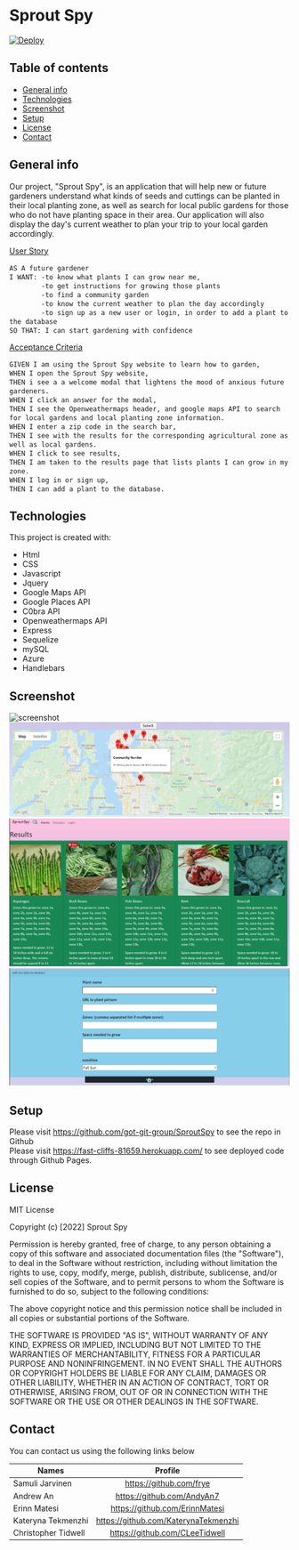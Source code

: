 # Sprout Spy

[![Deploy](https://www.herokucdn.com/deploy/button.svg)](https://fast-cliffs-81659.herokuapp.com/ )

## Table of contents
* [General info](#general-info)
* [Technologies](#technologies)
* [Screenshot](#Screenshot)
* [Setup](#setup)
* [License](#License)
* [Contact](#Contact)


## General info

Our project, "Sprout Spy", is an application that will help new or future gardeners understand what kinds of seeds and cuttings can be planted in their local
planting zone, as well as search for local public gardens for those who do not have planting space in their area. Our application will also display the day's current weather to plan your trip to your local garden accordingly.


<ins>User Story</ins>

```
AS A future gardener
I WANT: -to know what plants I can grow near me,
        -to get instructions for growing those plants
        -to find a community garden
        -to know the current weather to plan the day accordingly
        -to sign up as a new user or login, in order to add a plant to the database
SO THAT: I can start gardening with confidence
```
<ins>Acceptance Criteria</ins>

```
GIVEN I am using the Sprout Spy website to learn how to garden, 
WHEN I open the Sprout Spy website, 
THEN i see a a welcome modal that lightens the mood of anxious future gardeners.
WHEN I click an answer for the modal, 
THEN I see the Openweathermaps header, and google maps API to search for local gardens and local planting zone information.
WHEN I enter a zip code in the search bar,
THEN I see with the results for the corresponding agricultural zone as well as local gardens.
WHEN I click to see results,
THEN I am taken to the results page that lists plants I can grow in my zone.
WHEN I log in or sign up,
THEN I can add a plant to the database.
```
	
## Technologies
This project is created with:
* Html
* CSS
* Javascript
* Jquery
* Google Maps API
* Google Places API
* C0bra API
* Openweathermaps API
* Express
* Sequelize
* mySQL
* Azure
* Handlebars

## Screenshot
![screenshot](./public/images/weatherss.jpg)
![screenshot](./public/images/localgarden.jpg)
![screenshot](./public/images/results.PNG)
![screenshot](./public/images/addPlant.PNG)

## Setup

Please visit https://github.com/got-git-group/SproutSpy to see the repo in Github
<br/>
Please visit https://fast-cliffs-81659.herokuapp.com/ to see deployed code through Github Pages.

## License

MIT License

Copyright (c) [2022] Sprout Spy

Permission is hereby granted, free of charge, to any person obtaining a copy
of this software and associated documentation files (the "Software"), to deal
in the Software without restriction, including without limitation the rights
to use, copy, modify, merge, publish, distribute, sublicense, and/or sell
copies of the Software, and to permit persons to whom the Software is
furnished to do so, subject to the following conditions:

The above copyright notice and this permission notice shall be included in all
copies or substantial portions of the Software.

THE SOFTWARE IS PROVIDED "AS IS", WITHOUT WARRANTY OF ANY KIND, EXPRESS OR
IMPLIED, INCLUDING BUT NOT LIMITED TO THE WARRANTIES OF MERCHANTABILITY,
FITNESS FOR A PARTICULAR PURPOSE AND NONINFRINGEMENT. IN NO EVENT SHALL THE
AUTHORS OR COPYRIGHT HOLDERS BE LIABLE FOR ANY CLAIM, DAMAGES OR OTHER
LIABILITY, WHETHER IN AN ACTION OF CONTRACT, TORT OR OTHERWISE, ARISING FROM,
OUT OF OR IN CONNECTION WITH THE SOFTWARE OR THE USE OR OTHER DEALINGS IN THE
SOFTWARE.

## Contact

You can contact us using the following links below

| Names                   | Profile                              |
| --------------------    |:-----------------------------------: |
| Samuli Jarvinen         | https://github.com/frye              | 
| Andrew An               | https://github.com/AndyAn7           |
| Erinn Matesi            | https://github.com/ErinnMatesi       |
| Kateryna Tekmenzhi      | https://github.com/KaterynaTekmenzhi |
| Christopher Tidwell     | https://github.com/CLeeTidwell       |
